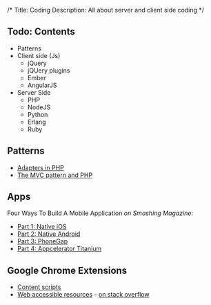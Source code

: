 /*
Title: Coding
Description: All about server and client side coding
*/


## Todo: Contents


- Patterns
- Client side (Js)
	- jQuery
	- jQUery plugins
	- Ember
	- AngularJS
- Server Side
	- PHP
	- NodeJS
	- Python
	- Erlang
	- Ruby


## Patterns

* [Adapters in PHP](http://juniorgrossi.com/2013/design-patterns-with-php-adapters/)
* [The MVC pattern and PHP](http://www.sitepoint.com/the-mvc-pattern-and-php-1/)


## Apps

Four Ways To Build A Mobile Application *on Smashing Magazine*:

- [Part 1: Native iOS](http://mobile.smashingmagazine.com/2013/11/22/four-ways-to-build-a-mobile-app-part1-native-ios/)
- [Part 2: Native Android](http://mobile.smashingmagazine.com/2014/01/10/four-ways-to-build-a-mobile-app-part2-native-android/)
- [Part 3: PhoneGap](http://mobile.smashingmagazine.com/2014/02/11/four-ways-to-build-a-mobile-app-part3-phonegap/)
- [Part 4: Appcelerator Titanium](http://mobile.smashingmagazine.com/2014/03/10/4-ways-build-mobile-application-part4-appcelerator-titanium/)


## Google Chrome Extensions

- [Content scripts](https://developer.chrome.com/extensions/content_scripts)
- [Web accessible resources](https://developer.chrome.com/extensions/manifest/web_accessible_resources) - [on stack overflow](http://stackoverflow.com/questions/3559781/google-chrome-extensions-cant-load-local-images-with-css)
